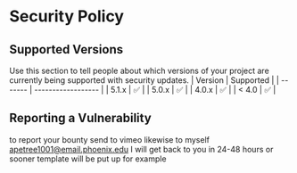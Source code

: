 # Security Policy
## Supported Versions
Use this section to tell people about which versions of your project are
currently being supported with security updates.
| Version | Supported          |
| ------- | ------------------ |
| 5.1.x   | :white_check_mark: |
| 5.0.x   | ✅                 |
| 4.0.x   | :white_check_mark: |
| < 4.0   | ✅                 |
## Reporting a Vulnerability
to report your bounty send to vimeo
likewise to myself <apetree1001@email.phoenix.edu>
I will get back to you in 24-48 hours or sooner 
template will be put up for example
